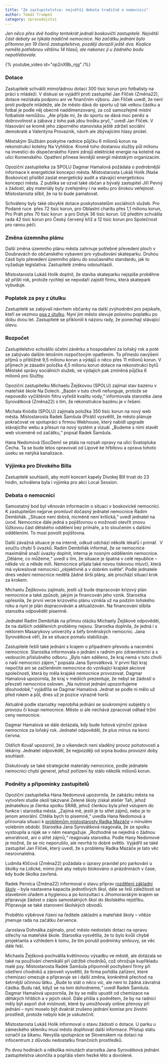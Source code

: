 ```yaml
---
title: "Ze zastupitelstva: největší debata tradičně o nemocnici"
author: Tomáš Trumpeš
category: zpravodajství
---
```


*Jen něco přes dvě hodiny tentokrát jednali boskovičtí zastupitelé. Největší část debaty se týkala tradičně nemocnice. Na začátku jednání bylo přítomno jen 19 členů zastupitelstva, později dorazili ještě dva. Koalice neměla potřebnou většinu 14 hlasů, ale nakonec ji u žádného bodu nepotřebovala.*

{% youtube_video id="op2nX8b_njg" /%}

### Dotace

Zastupitelé schválili mimořádnou dotaci 300 tisíc korun pro fotbalisty na práci s mládeží. V diskusi se vyjádřil proti zastupitel Jan Flíček (Změna22), dotace nezískala podporu ani ve finančním výboru. Jan Flíček uvedl, že není proti podpoře mládeže, ale že město dává do sportu už tak velkou částku a fotbal je podle něj obecně naddimenzovaný, za což samozřejmě místní fotbalisté nemůžou. „Ale přijde mi, že do sportu se dává moc peněz a dobrovolnost a zábava z toho pak jdou trošku pryč,“ uvedl Jan Flíček. V hlasování se kromě jeho záporného stanoviska ještě zdrželi sociální demokraté a Valentýna Provazník, návrh ale zbývajícími hlasy prošel.

Městským Službám poskytne radnice půjčku 6 milionů korun na rekonstrukci kotelny Na Vyhlídce. Kromě toho dostanou služby půl milionu na investici do dispečerského řízení zdrojů elektrické energie na kotelně na ulici Komenského. Opatření přinese levnější energii městským organizacím.

Opoziční zastupitelka za SPOLU Dagmar Hamalová požádala o podrobnější informace k energetické koncepci města. Místostarosta Lukáš Holík (Naše Boskovice) přislíbil zaslat energetický audit a stávající energetickou koncepci města. Z publika se ozval také občan a bývalý zastupitel Jiří Pevný s žádostí, aby materiály byly zveřejněny i na webu pro širokou veřejnost. Místostarosta slíbil, že na to bude pamatovat.

Schváleny byly také obvyklé dotace poskytovatelům sociálních služeb. Pro Podané ruce  přes 72 tisíc korun, pro Oblastní charitu přes 1,1 milionu korun, Pro Práh přes 70 tisíc korun  a pro Dotyk 36 tisíc korun. Už předtím schválila rada 42 tisíc korun pro Český červený kříž a 12 tisíc korun pro Společnost pro ranou péči.

### Změna územního plánu

Další změna územního plánu města zahrnuje potřebné převedení ploch v Doubravách do občanského vybavení pro vybudování skateparku. Druhou částí bylo převedení územního plánu do současného standardu, jak to vyžaduje legislativa. Zastupitelé změnu odsouhlasili.

Místostarosta Lukáš Holík doplnil, že stavba skateparku nejspíše proběhne až příští rok, protože rychleji se nepodaří zajistit firmu, která skatepark vybuduje.

### Poplatek za psy z útulku

Zastupitelé se zabývali návrhem občanky na další zvýhodnění pro pejskaře, kteří se vezmou [psa z útulku](https://ohlasy.info/clanky/2019/08/rozhovor-adamkova.html). Nyní jim město slevuje polovinu poplatku po dobu dvou let. Zastupitelé se přiklonili k názoru rady, že ponechají stávající úlevu.

### Rozpočet

Zastupitelstvo schválilo účetní závěrku a hospodaření za loňský rok a poté se zabývalo dalším letošním rozpočtovým opatřením. To přineslo navýšení příjmů o přibližně 9,5 milionu korun a výdajů o něco přes 11 milionů korun. V příjmech je zásadní položka 4,5 milionu korun dotace na rekonstrukci bytů Městské správy sociálních služeb, ve výdajích pak zmíněná půjčka 6 milionů pro Služby.

Opoziční zastupitelku Michaelu Žejškovou (SPOLU) zajímal stav bazénu v mateřské škole Na Dolech. „Bazén v tuto chvíli nefunguje, protože se nepovedlo vyčištěním filtru vyřešit kvalitu vody,“ informovala starostka Jana Syrovátková (Změna22) s tím, že rekonstrukce bazénu je v řešení.

Michala Knödla (SPOLU) zajímala položka 350 tisíc korun na nový web města. Místostarosta Radek Šamšula (Piráti) vysvětlil, že město plánuje pokračovat ve spolupráci s firmou Webhouse, který nabídl upgrade stávajícího webu a přesun na nový systém a vizuál. „Budeme s nimi stavět web víceméně od začátku,“ popsal Radek Šamšula.

Hana Nedomová (SocDem) se ptala na rozsah opravy na ulici Svatopluka Čecha. Ta se bude letos opravovat od Lipové ke hřbitovu a oprava tohoto úseku se netýká kanalizace.

### Výjimka pro Divokého Billa

Zastupitelé souhlasili, aby mohl koncert kapely Divokej Bill trvat do 23 hodin, schválena byla i výjimka pro akci Local Session.

### Debata o nemocnici

Samostatný bod byl věnován informacím o situaci v boskovické nemocnici. K zastupitelům nejprve promluvil dočasný jednatel nemocnice Radim Dembiňák. „Situace není dobrá, nicméně není kritická,“ uvedl jednatel na úvod. Nemocnice dále jedná s pojišťovnou o možnosti otevřít znovu lůžkovou část dětského oddělení bez primáře, a to sloučením s dalšími odděleními. To musí povolit pojišťovna.

Další závažná situace je na interně, odkud odchází několik lékařů i primář.  V součtu chybí 5 úvazků. Radim Dembiňák informal, že se nemocnice maximálně snaží úvazky doplnit, interna je nosným oddělením nemocnice. „Děláme, co můžeme,“ uvedl s tím, že situace je špatná v celé republice – někde víc a někde míň. Nemocnice přijala také novou tiskovou mluvčí, která má vykreslovat nemocnici „objektivně a v dobrém světle“. Podle jednatele dnes vedení nemocnice nedělá žádné širší plány, ale prochází situací krok za krokem.

Michaelu Žejškovou zajímalo, jestli už bude dopracován krizový plán nemocnice a také způsob, jakým je financován jeho vznik. Starostka upřesnila, že první verze krizového plánu vznikla už na podzim loňského roku a nyní je plán dopracováván a aktualizován. Na financování slíbila starostka odpovědět písemně.

Jednatel Radim Dembiňák na přímou otázku Michaely Žejškové odpověděl, že na dalších odděleních problémy nejsou. Starostka doplnila, že jedná i s rektorem Masarykovy univerzity a šéfy brněnských nemocnic. Jana Syrovátková věří, že se situace pomalu stabilizuje.

Zastupitelé řešili také jednání s krajem o případném převodu a nacenění nemocnice. Starostka informovala o jednání s radním pro zdravotnictví a s vedoucím příslušného odboru. „Bylo nám sděleno, že kraj nemá v tuto chvíli o naši nemocnici zájem,“ popsala Jana Syrovátková. V první fázi kraj nepočítá ani se začleněním nemocnice do vznikající krajské akciové společnosti, která by měla krajské nemocnice provozovat. Dagmar Hamalová upozornila, že kraj v médiích prezentuje, že nebyl se žádostí o převzetí nemocnice osloven. „Na nutnost jednání upozorňujeme dlouhodobě,“ vyjádřila se Dagmar Hamalová. Jednat se podle ní mělo už před rokem a půl, dnes už je pozice výrazně horší.

Aktuálně podle starostky neprobíhá jednání se soukromými subjekty o provozu či koupi nemocnice. Město si ale nechává zpracovat odhad tržní ceny nemocnice.

Dagmar Hamalová se dále dotázala, kdy bude hotová výroční zpráva nemocnice za loňský rok. Jednatel odpověděl, že plus mínus na konci června.

Oldřich Kovář upozornil, že o víkendech není sladěný provoz pohotovosti a lékárny. Jednatel odpověděl, že nejpozději od srpna budou provozní doby souhlasit.

Diskutovaly se také strategické materiály nemocnice, podle jednatele nemocnici chybí generel, jehož pořízení by stálo několik milionů korun.

### Podněty a připomínky zastupitelů

Opoziční zastupitelka Hana Nedomová upozornila, že zakázku města na vytvoření studie okolí takzvané Zelené školy získal ateliér Tah, jehož jednatelkou je členka spolku SRAB, jehož členkou byla před vstupem do funkce i starostka města. „Zajímá mě, jestli je to střet zájmů, nebo je to jenom amorální. Chtěla bych to písemně,“ uvedla Hana Nedomová a přirovnala situaci k [problémům místostarosty Radka Mazáče](https://ohlasy.info/clanky/2021/01/stret-zajmu-mazac.html) v minulém volebním období. Starostka Jana Syrovátková reagovala, že ze spolku vystoupila a nijak se v něm neangažuje. „Rozhodně se nejedná o žádnou amorálnost, ani o střet zájmů,“ reagovala starostka. Podle Hany Nedomové je možné, že se nic neporušilo, ale nevrhá to dobré světlo. Vyjádřil se také zastupitel Jan Flíček, který uvedl, že s problémy Radka Mazáče je tato věc nesrovnatelná.

Ludmila Klíčová (Změna22) požádala o úpravy pravidel pro parkování u školky na Lidické, mimo jiné aby nebylo blokováno o prázdninách v čase, kdy bude školka zavřená.

Radek Pernica (Změna22) informoval o stavu příprav [rozdělení základní školy](https://forum.ohlasy.info/t/rozdeleni-zakladnich-skol/523) – byla nastavena kapacita jednotlivých škol, dále se řeší záležitosti se stavebním úřadem a hygienou a po konzultaci s Jihomoravským krajem se připravuje žádost o zápis samostatných škol do školského rejstříku. Připravuje se také stanovení školských obvodů.

Proběhlo výběrové řízení na ředitele základní a mateřské školy – vítěze jmenuje rada na začátku července.

Jaroslava Dohnálka zajímalo, proč město nedostalo dotaci na opravu střechy na mateřské škole. Starostka vysvětlila, že to bylo kvůli chybě projektanta a vzhledem k tomu, že tím porušil podmínky smlouvy, se věc dále řeší.

Michaela Žejšková pochválila květinovou výsadbu ve městě, ale dotázala se také na používání chemikálií při údržbě chodníků, což ohrožuje kupříkladu malé psy. Místostarosta Radek Šamšula připomněl pochybení firmy při ošetření chodníků a zároveň vysvětlil, že firma pořídila zařízení, které chemizaci omezuje a připravuje se i další změna, konkrétně přechod na šetrnější účinnou látku. „Bude to stát o něco víc, ale není to žádná závratná částka. Budu rád, když se na tom dohodneme,“ uvedl Radek Šamšula. Dagmar Hamalová upozornila, že by se mělo upustit od chemizace na dětských hřištích a v jejich okolí. Dále přišla s podnětem, že by na radnici měly být aspoň dvě místnosti, které by umožňovaly online přenosy při jednání – nyní muselo být dvakrát zrušeno jednání komise pro životní prostředí, protože nebylo kde je uskutečnit.

Místostarosta Lukáš Holík informoval o stavu žádostí o dotace. U parku u zámeckého skleníku musí město doplňovat další informace. Přístup státu označil za šikanu. Nevyšla spolupráce se Slovenskem na dotaci na infocentrum z důvodu nedostatku finančních prostředků. 

Po dvou hodinách a několika minutách starostka Jana Syrovátková jednání zastupitelstva ukončila a popřála všem hezké léto a dovolené.